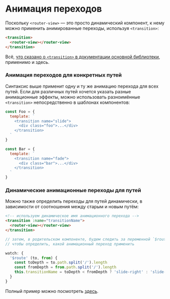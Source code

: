 # Анимация переходов

Поскольку `<router-view>` — это просто динамический компонент, к нему можно применить анимированные переходы, используя `<transition>`:

``` html
<transition>
  <router-view></router-view>
</transition>
```

Всё, [что сказано о `<transition>` в документации основной библиотеки](https://ru.vuejs.org/v2/guide/transitions.html), применимо и здесь.

### Анимация переходов для конкретных путей

Синтаксис выше применит одну и ту же анимацию перехода для всех путей. Если для различных путей хочется указать разные анимационные эффекты, можно использовать разноимённые `<transition>` непосредственно в шаблонах компонентов:

``` js
const Foo = {
  template: `
    <transition name="slide">
      <div class="foo">...</div>
    </transition>
  `
}

const Bar = {
  template: `
    <transition name="fade">
      <div class="bar">...</div>
    </transition>
  `
}
```

### Динамические анимационные переходы для путей

Можно также определить переходы для путей динамически, в зависимости от соотношения между старым и новым путём:

``` html
<!-- используем динамическое имя анимационного перехода -->
<transition :name="transitionName">
  <router-view></router-view>
</transition>
```

``` js
// затем, в родительском компоненте, будем следить за переменной `$route`,
// чтобы определить, какой анимационный переход применить

watch: {
  '$route' (to, from) {
    const toDepth = to.path.split('/').length
    const fromDepth = from.path.split('/').length
    this.transitionName = toDepth < fromDepth ? 'slide-right' : 'slide-left'
  }
}
```

Полный пример можно посмотреть [здесь](https://github.com/vuejs/vue-router/blob/dev/examples/transitions/app.js).
